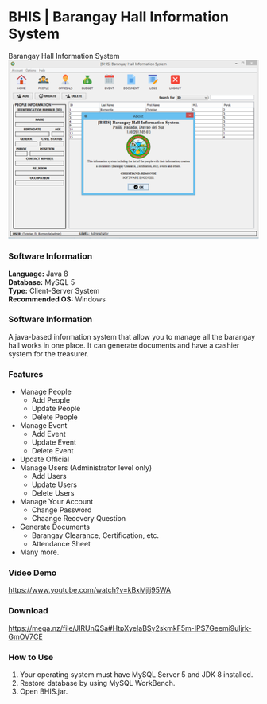 # BHIS | Barangay Hall Information System

Barangay Hall Information System
![BHIS UI](https://github.com/xtiandr97/Misc/blob/master/img/xdr-00002.png)

### Software Information  
**Language:** Java 8  
**Database:** MySQL 5  
**Type:** Client-Server System  
**Recommended OS:** Windows  

### Software Information  
A java-based information system that allow you to manage all the barangay hall works in one place. It can generate documents and have a cashier system for the treasurer.

### Features
* Manage People
  * Add People
  * Update People
  * Delete People
* Manage Event
  * Add Event
  * Update Event
  * Delete Event
* Update Official
* Manage Users (Administrator level only)
  * Add Users
  * Update Users
  * Delete Users
* Manage Your Account
  * Change Password
  * Chaange Recovery Question
* Generate Documents
  * Barangay Clearance, Certification, etc.
  * Attendance Sheet
* Many more.

### Video Demo
https://www.youtube.com/watch?v=kBxMjlj95WA

### Download
https://mega.nz/file/JIRUnQSa#HtpXyeIaBSy2skmkF5m-IPS7Geemi9uljrk-GmOV7CE
### How to Use
1. Your operating system must have MySQL Server 5 and JDK 8 installed. 
2. Restore database by using MySQL WorkBench.
3. Open BHIS.jar.




